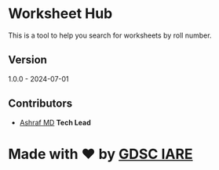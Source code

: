 # Worksheet Hub

This is a tool to help you search for worksheets by roll number.

## Version

1.0.0 - 2024-07-01

## Contributors

- [Ashraf MD](https://www.linkedin.com/in/ashraf-mohammed-75932823a/) **Tech Lead**

# Made with ❤️ by [GDSC IARE](https://gdsc.community.dev/institute-of-aeronautical-engineering-hyderabad-india/)
